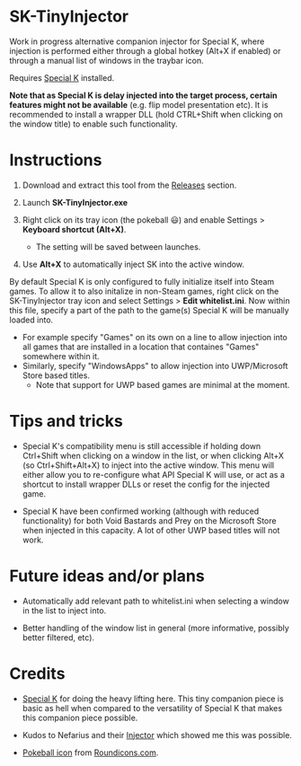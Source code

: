 # SK-TinyInjector

Work in progress alternative companion injector for Special K, where injection is performed either through a global hotkey (Alt+X if enabled) or through a manual list of windows in the traybar icon.

Requires [Special K](https://steamcommunity.com/groups/SpecialK_Mods/discussions/0/) installed.

**Note that as Special K is delay injected into the target process, certain features might not be available** (e.g. flip model presentation etc). It is recommended to install a wrapper DLL (hold CTRL+Shift when clicking on the window title) to enable such functionality.


# Instructions

1. Download and extract this tool from the [Releases](https://github.com/Idearum/SK-AltInjector/releases) section.

2. Launch **SK-TinyInjector.exe**

3. Right click on its tray icon (the pokeball 😃) and enable Settings > **Keyboard shortcut (Alt+X)**.
   * The setting will be saved between launches.
   
4. Use **Alt+X** to automatically inject SK into the active window.

By default Special K is only configured to fully initialize itself into Steam games. To allow it to also initalize in non-Steam games, right click on the SK-TinyInjector tray icon and select Settings > **Edit whitelist.ini**. Now within this file, specify a part of the path to the game(s) Special K will be manually loaded into.
   * For example specify "Games" on its own on a line to allow injection into all games that are installed in a location that containes "Games" somewhere within it.
   * Similarly, specify "WindowsApps" to allow injection into UWP/Microsoft Store based titles.
     * Note that support for UWP based games are minimal at the moment.


# Tips and tricks

* Special K's compatibility menu is still accessible if holding down Ctrl+Shift when clicking on a window in the list, or when clicking Alt+X (so Ctrl+Shift+Alt+X) to inject into the active window. This menu will either allow you to re-configure what API Special K will use, or act as a shortcut to install wrapper DLLs or reset the config for the injected game.

* Special K have been confirmed working (although with reduced functionality) for both Void Bastards and Prey on the Microsoft Store when injected in this capacity. A lot of other UWP based titles will not work.


# Future ideas and/or plans

* Automatically add relevant path to whitelist.ini when selecting a window in the list to inject into.

* Better handling of the window list in general (more informative, possibly better filtered, etc).


# Credits

* [Special K](https://gitlab.com/Kaldaien/SpecialK/) for doing the heavy lifting here. This tiny companion piece is basic as hell when compared to the versatility of Special K that makes this companion piece possible. 

* Kudos to Nefarius and their [Injector](https://github.com/nefarius/Injector) which showed me this was possible.

* [Pokeball icon](https://www.iconfinder.com/icons/1337537/game_go_play_pokeball_pokemon_icon) from [Roundicons.com](https://roundicons.com/).
